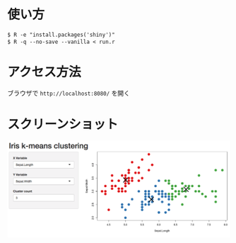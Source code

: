 # 使い方

```
$ R -e "install.packages('shiny')"
$ R -q --no-save --vanilla < run.r
```

# アクセス方法
ブラウザで `http://localhost:8080/` を開く

# スクリーンショット
![top-page](https://raw.githubusercontent.com/curseoff/shiny-example/master/images/top.png)

